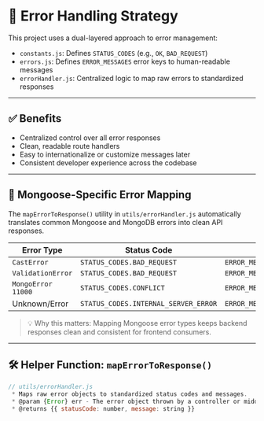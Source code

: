 # 🚨 Error Handling Strategy

This project uses a dual-layered approach to error management:

- `constants.js`: Defines `STATUS_CODES` (e.g., `OK`, `BAD_REQUEST`)
- `errors.js`: Defines `ERROR_MESSAGES` error keys to human-readable messages
- `errorHandler.js`: Centralized logic to map raw errors to standardized responses

---

## ✅ Benefits

- Centralized control over all error responses
- Clean, readable route handlers
- Easy to internationalize or customize messages later
- Consistent developer experience across the codebase

---

## 🧠 Mongoose-Specific Error Mapping

The `mapErrorToResponse()` utility in `utils/errorHandler.js` automatically translates common Mongoose and MongoDB errors into clean API responses.

| Error Type         | Status Code                   | Message                        |
|--------------------|-------------------------------|--------------------------------|
| `CastError`        | `STATUS_CODES.BAD_REQUEST`    | `ERROR_MESSAGES.INVALID_ID`   |
| `ValidationError`  | `STATUS_CODES.BAD_REQUEST`    | `ERROR_MESSAGES.INVALID_DATA` |
| `MongoError 11000` | `STATUS_CODES.CONFLICT`       | `ERROR_MESSAGES.DUPLICATE_ENTRY` |
| Unknown/Error      | `STATUS_CODES.INTERNAL_SERVER_ERROR` | `ERROR_MESSAGES.GENERIC_SERVER_ERROR` |

> 💡 Why this matters: Mapping Mongoose error types keeps backend responses clean and consistent for frontend consumers.

---

## 🛠️ Helper Function: `mapErrorToResponse()`

```js
// utils/errorHandler.js
 * Maps raw error objects to standardized status codes and messages.
 * @param {Error} err - The error object thrown by a controller or middleware
 * @returns {{ statusCode: number, message: string }}
